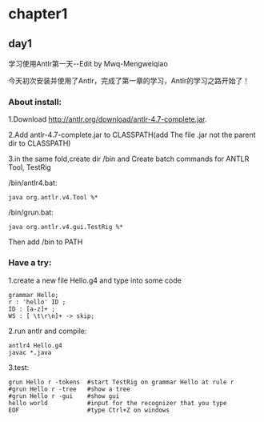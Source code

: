 # chapter1
## day1
学习使用Antlr第一天--Edit by Mwq-Mengweiqiao

今天初次安装并使用了Antlr，完成了第一章的学习，Antlr的学习之路开始了！

### About install:

1.Download http://antlr.org/download/antlr-4.7-complete.jar.

2.Add antlr-4.7-complete.jar to CLASSPATH(add The file .jar not the parent dir to CLASSPATH)

3.in the same fold,create dir /bin and Create batch commands for ANTLR Tool, TestRig

 /bin/antlr4.bat:
 ```
 java org.antlr.v4.Tool %*
 ```

 /bin/grun.bat:  
 ```
 java org.antlr.v4.gui.TestRig %*
 ```

 Then add /bin to PATH

 ### Have a try:

 1.create a new file Hello.g4 and type into some code
 ```
grammar Hello;
r : 'hello' ID ;
ID : [a-z]+ ;
WS : [ \t\r\n]+ -> skip;
 ```

 2.run antlr and compile:
```
antlr4 Hello.g4
javac *.java
```
3.test:
```
grun Hello r -tokens  #start TestRig on grammar Hello at rule r
#grun Hello r -tree   #show a tree
#grun Hello r -gui    #show gui
hello world           #input for the recognizer that you type
EOF                   #type Ctrl+Z on windows
```

